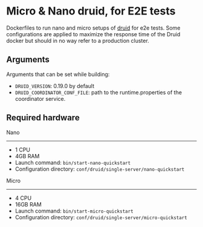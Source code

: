 Micro & Nano druid, for E2E tests
=======================================

Dockerfiles to run nano and micro setups of [druid](https://github.com/apache/druid) for e2e tests. Some configurations are applied to maximize the response time of the Druid docker but should in no way refer to a production cluster.

Arguments
-------------

Arguments that can be set while building:
- `DRUID_VERSION`: 0.19.0 by default
- `DRUID_COORDINATOR_CONF_FILE`: path to the runtime.properties of the coordinator service. 

Required hardware
------------------

Nano
*********

* 1 CPU
* 4GB RAM
* Launch command: `bin/start-nano-quickstart`
* Configuration directory: `conf/druid/single-server/nano-quickstart`


Micro
*********

* 4 CPU
* 16GB RAM
* Launch command: `bin/start-micro-quickstart`
* Configuration directory: `conf/druid/single-server/micro-quickstart`
